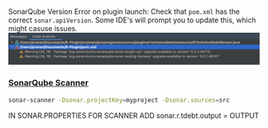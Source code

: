 
SonarQube Version Error on plugin launch: Check that `pom.xml` has the correct `sonar.apiVersion`. Some IDE's will prompt you to update this, which might casuse issues.
![image info](Resources/ReadMeImages/NewSonarAPI.png)


### [SonarQube Scanner](https://docs.sonarqube.org/latest/analysis/scan/sonarscanner/)

```bash
sonar-scanner -Dsonar.projectKey=myproject -Dsonar.sources=src
```

IN SONAR.PROPERTIES FOR SCANNER ADD sonar.r.tdebt.output = OUTPUT